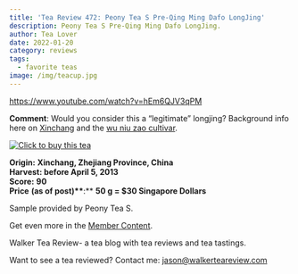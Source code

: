 ```yaml
---
title: 'Tea Review 472: Peony Tea S Pre-Qing Ming Dafo LongJing'
description: Peony Tea S Pre-Qing Ming Dafo LongJing.
author: Tea Lover
date: 2022-01-20
category: reviews
tags:
  - favorite teas
image: /img/teacup.jpg
---
```


https://www.youtube.com/watch?v=hEm6QJV3qPM

**Comment**: Would you consider this a “legitimate” longjing? Background info here on [Xinchang](https://www.peonyts.com/xinchang-home-of-dafo-longjing-a-county-transformed-by-a-focus-on-quality/) and the [wu niu zao cultivar](http://gingkobay.blogspot.com/2011/05/discussion-on-long-jing-5a-long-jing.html).

[![Click to buy this tea](https://web.archive.org/web/20200922130951im_/http://walkerteareview.com//wp-content/uploads/2010/11/Click-to-buy-this-tea.178x35.png 'Click to buy this tea')](https://www.peonyts.com/shop/index.php/product-categories/tea-leaves/green-tea/pre-qing-ming-dafo-longjing.html)

**Origin:** **Xinchang, Zhejiang Province, China**  
**Harvest: before April 5, 2013**  
**Score:** **90**  
**Price** **(as of post)\*\***:\*\* **50 g = $30 Singapore Dollars**

Sample provided by Peony Tea S.

Get even more in the [Member Content](https://web.archive.org/web/20200922130951/http://walkerteareview.com//http:/walkerteareview.com/category/membercontent).

Walker Tea Review- a tea blog with tea reviews and tea tastings.

Want to see a tea reviewed? Contact me: jason@walkerteareview.com
